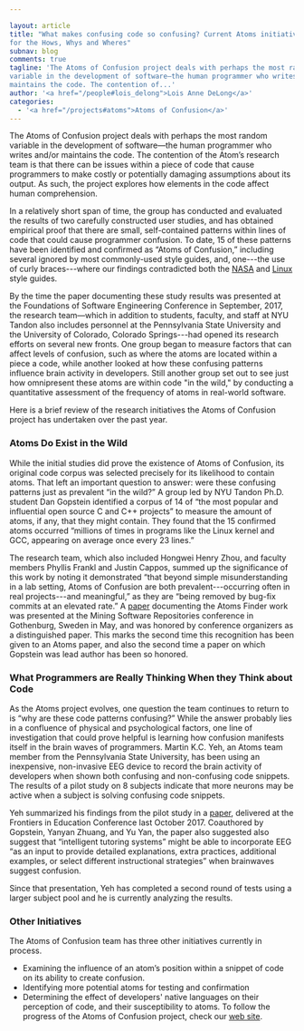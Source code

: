 ```yaml
---

layout: article
title: "What makes confusing code so confusing? Current Atoms initiatives look
for the Hows, Whys and Wheres"
subnav: blog
comments: true
tagline: 'The Atoms of Confusion project deals with perhaps the most random
variable in the development of software—the human programmer who writes and/or
maintains the code. The contention of...'
author: '<a href="/people#lois_delong">Lois Anne DeLong</a>'
categories:
  - '<a href="/projects#atoms">Atoms of Confusion</a>'
---
```


The Atoms of Confusion project deals with perhaps the most random variable in
the development of software—the human programmer who writes and/or maintains
the code. The contention of the Atom’s research team is that there can be issues
within a piece of code that cause programmers to make costly or potentially
damaging assumptions about its output. As such, the project explores how elements
in the code affect human comprehension.

In a relatively short span of time, the group has conducted and evaluated the
results of two carefully constructed user studies, and has obtained empirical
proof that there are small, self-contained patterns within lines of code that
could cause programmer confusion. To date, 15 of these patterns have been
identified and confirmed as “Atoms of Confusion,” including several ignored by
most commonly-used style guides, and, one---the use of curly braces---where our
findings contradicted both the [NASA](http://homepages.inf.ed.ac.uk/dts/pm/Papers/nasa-c-style.pdf)
and [Linux](https://www.kernel.org/doc/Documentation/CodingStyle) style guides.

By the time the paper documenting these study results was presented at the
Foundations of Software Engineering Conference in September, 2017, the
research team—which in addition to students, faculty, and staff at NYU Tandon
also includes personnel at the Pennsylvania State University and the University
of Colorado, Colorado Springs---had opened its research efforts on several new
fronts. One group began to measure factors that can affect levels of confusion,
such as where the atoms are located within a piece a code, while another looked
at how these confusing patterns influence brain activity in developers. Still
another group set out to see just how omnipresent these atoms are within code
"in the wild," by conducting a quantitative assessment of the frequency of atoms
in real-world software.

Here is a brief review of the research initiatives the Atoms of Confusion
project has undertaken over the past year.

### __Atoms Do Exist in the Wild__

While the initial studies did prove the existence of Atoms of Confusion, its
original code corpus was selected precisely for its likelihood to contain atoms.
That left an important question to answer: were these confusing patterns just as
prevalent “in the wild?” A group led by NYU Tandon Ph.D. student Dan Gopstein
identified a corpus of 14 of “the most popular and influential open source C
and C++ projects” to measure the amount of atoms, if any, that they might
contain. They found that the 15 confirmed atoms occurred “millions of times
in programs like the Linux kernel and GCC, appearing on average once every 23 lines.”

The research team, which also included Hongwei Henry Zhou, and faculty members
Phyllis Frankl and Justin Cappos, summed up the significance of this work by
noting it demonstrated “that beyond simple misunderstanding in a lab setting,
Atoms of Confusion are both prevalent---occurring often in real projects---and
meaningful,” as they are “being removed by bug-fix commits at an elevated rate.”
A [paper](https://atomsofconfusion.com/papers/atom-finder-msr-2018.pdf)
documenting the Atoms Finder work was presented at the Mining Software Repositories
conference in Gothenburg, Sweden in May, and was honored by conference organizers
as a distinguished paper. This marks the second time this recognition has been
given to an Atoms paper, and also the second time a paper on which Gopstein
was lead author has been so honored.

### __What Programmers are Really Thinking When they Think about Code__

As the Atoms project evolves, one question the team continues to return to is
“why are these code patterns confusing?” While the answer probably lies in a
confluence of physical and psychological factors, one line of investigation
that could prove helpful is learning how confusion manifests itself in the
brain waves of programmers. Martin K.C. Yeh, an Atoms team member from the
Pennsylvania State University, has been using an inexpensive, non-invasive
EEG device to record the brain activity of developers when shown both confusing
and non-confusing code snippets. The results of a pilot study on 8 subjects
indicate that more neurons may be active when a subject is solving confusing
code snippets.

Yeh summarized his findings from the pilot study in a  [paper](https://atomsofconfusion.com/papers/program-comprehension-eeg-2017.pdf),
delivered at the Frontiers in Education
Conference last October 2017. Coauthored by Gopstein, Yanyan Zhuang, and Yu Yan,
the paper also suggested also suggest that “intelligent tutoring systems” might
be able to incorporate EEG “as an input to provide detailed explanations,
extra practices, additional examples, or select different instructional
strategies” when brainwaves suggest confusion.

Since that presentation, Yeh has completed a second round of tests using a larger
subject pool and he is currently analyzing the results.

###  __Other Initiatives__
The Atoms of Confusion team has three other initiatives currently
in process.
* Examining the influence of an atom’s position within a snippet of code on its
 ability to create confusion.
* Identifying more potential atoms for testing and confirmation
* Determining the effect of developers' native languages on their perception of
 code, and their susceptibility to atoms.
To follow the progress of the Atoms of Confusion project, check our
 [web site](https://atomsofconfusion.com/).
